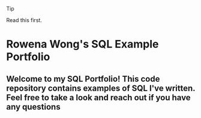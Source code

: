 >[!TIP]
>Read this first.

# Rowena Wong's SQL Example Portfolio

## Welcome to my SQL Portfolio! This code repository contains examples of SQL I've written. Feel free to take a look and reach out if you have any questions
